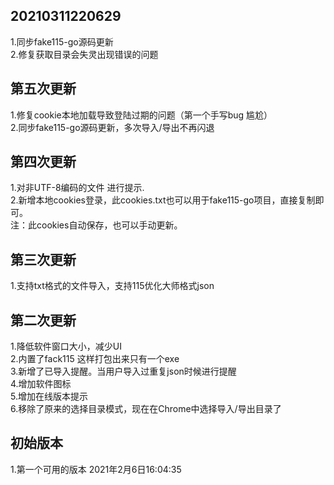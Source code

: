 

## 20210311220629 
1.同步fake115-go源码更新    
2.修复获取目录会失灵出现错误的问题    
## 第五次更新
1.修复cookie本地加载导致登陆过期的问题（第一个手写bug 尴尬）    
2.同步fake115-go源码更新，多次导入/导出不再闪退    
## 第四次更新
1.对非UTF-8编码的文件 进行提示.    
2.新增本地cookies登录，此cookies.txt也可以用于fake115-go项目，直接复制即可。    
   注：此cookies自动保存，也可以手动更新。    

## 第三次更新
1.支持txt格式的文件导入，支持115优化大师格式json  
## 第二次更新
1.降低软件窗口大小，减少UI    
2.内置了fack115 这样打包出来只有一个exe    
3.新增了已导入提醒。当用户导入过重复json时候进行提醒    
4.增加软件图标    
5.增加在线版本提示    
6.移除了原来的选择目录模式，现在在Chrome中选择导入/导出目录了    

## 初始版本
1.第一个可用的版本 2021年2月6日16:04:35